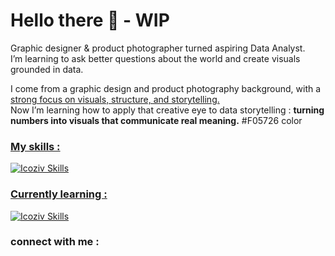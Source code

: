 # Hello there 🧔 - WIP

Graphic designer & product photographer turned aspiring Data Analyst.\
I’m learning to ask better questions about the world and create visuals grounded in data.

I come from a graphic design and product photography background, with a <ins>strong focus on visuals, structure, and storytelling.</ins>\
Now I’m learning how to apply that creative eye to data storytelling : **turning numbers into visuals that communicate real meaning.**
#F05726 color

### <ins>My skills :</ins>
[![Icoziv Skills](https://i.icoziv.workers.dev/icons?i=adobeillustrator,adobephotoshop,adobeindesign,excel,postgresql)](https://github.com/thuongtruong109/icoziv)
### <ins>Currently learning :</ins>
[![Icoziv Skills](https://i.icoziv.workers.dev/icons?i=python,pandas,powerbi,tableau,numpy)](https://github.com/thuongtruong109/icoziv)


### connect with me :

<!--
**JL-Benoit/JL-Benoit** is a ✨ _special_ ✨ repository because its `README.md` (this file) appears on your GitHub profile.
